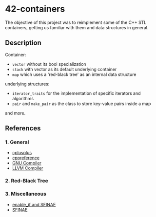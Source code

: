 # 42-containers

The objective of this project was to reimplement some of the C++ STL containers, getting us
familiar with them and data structures in general.

## Description
Container:<br>
- `vector` without its bool specialization
- `stack` with vector as its default underlying container
- `map` which uses a 'red-black tree' as an internal data structure

underlying structures:<br>
- `iterator_traits` for the implementation of specific iterators and algorithms
- `pair` and `make_pair` as the class to store key-value pairs inside a map

and more.

## References
### 1. General
- [cplusplus](https://cplusplus.com/reference/stl/)
- [cppreference](https://en.cppreference.com/w/cpp/container)
- [GNU Compiler](https://github.com/gcc-mirror/gcc/tree/master/libstdc++-v3/include/bits)
- [LLVM Compiler](https://github.com/llvm-mirror/libcxx/tree/master/include)

### 2. Red-Black Tree

### 3. Miscellaneous
- [enable_if and SFINAE](https://eli.thegreenplace.net/2014/sfinae-and-enable_if)
- [SFINAE](https://www.fluentcpp.com/2019/08/23/how-to-make-sfinae-pretty-and-robust)

